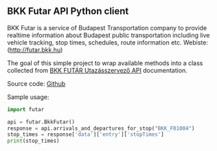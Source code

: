 ## BKK Futar API Python client

BKK Futar is a service of Budapest Transportation company to provide realtime information about Budapest public transportation including live vehicle tracking, stop times, schedules, route information etc. 
Webiste: (http://futar.bkk.hu)

The goal of this simple project to wrap available methods into a class collected from [BKK FUTÁR Utazásszervező API](https://bkkfutar.docs.apiary.io) documentation.

Source code: [Github](https://github.com/gabor-simon/bkk-futar-python-client)

Sample usage:
````python
import futar

api = futar.BkkFutar()
response = api.arrivals_and_departures_for_stop("BKK_F01004")
stop_times = response['data']['entry']['stopTimes']
print(stop_times)
````